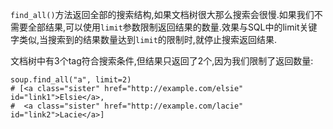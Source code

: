 `find_all()`方法返回全部的搜索结构,如果文档树很大那么搜索会很慢.如果我们不需要全部结果,可以使用`limit`参数限制返回结果的数量.效果与SQL中的limit关键字类似,当搜索到的结果数量达到`limit`的限制时,就停止搜索返回结果.

文档树中有3个tag符合搜索条件,但结果只返回了2个,因为我们限制了返回数量:

```
soup.find_all("a", limit=2)
# [<a class="sister" href="http://example.com/elsie" id="link1">Elsie</a>,
#  <a class="sister" href="http://example.com/lacie" id="link2">Lacie</a>]
```



